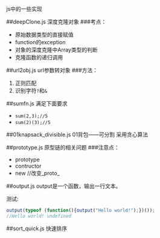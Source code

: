 js中的一些实现

##deepClone.js 深度克隆对象
###考点：
* 原始数据类型的直接赋值
* function的exception
* 对象的深度克隆中Array类型的判断
* 克隆函数的递归调用

##url2obj.js url参数转对象
###方法：
1. 正则匹配
2. 识别字符`?`和`&`

##sumfn.js 满足下面要求
* `sum(2,3);//5`
* `sum(2)(3);//5`

##01knapsack_divisible.js 01背包——可分割
采用贪心算法

##prototype.js 原型链的相关问题
###注意点：
* prototype
* contructor
* new //改变_proto_


##output.js
output是一个函数，输出一行文本。

测试:

```javascript
output(typeof (function(){output("Hello world!");})());
//Hello world! undefined
```

##sort_quick.js 快速排序